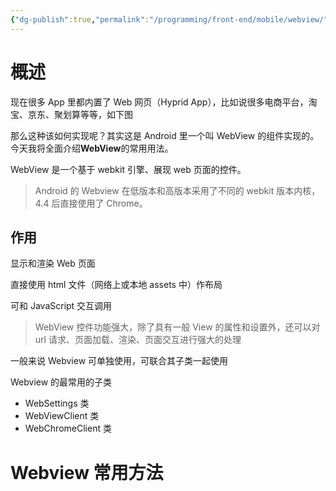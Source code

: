 ```yaml
---
{"dg-publish":true,"permalink":"/programming/front-end/mobile/webview/"}
---
```



# 概述

现在很多 App 里都内置了 Web 网页（Hyprid App），比如说很多电商平台，淘宝、京东、聚划算等等，如下图

那么这种该如何实现呢？其实这是 Android 里一个叫 WebView 的组件实现的。今天我将全面介绍**WebView**的常用用法。

WebView 是一个基于 webkit 引擎、展现 web 页面的控件。

> Android 的 Webview 在低版本和高版本采用了不同的 webkit 版本内核，4.4 后直接使用了 Chrome。

## 作用

显示和渲染 Web 页面

直接使用 html 文件（网络上或本地 assets 中）作布局

可和 JavaScript 交互调用

> WebView 控件功能强大，除了具有一般 View 的属性和设置外，还可以对 url 请求、页面加载、渲染、页面交互进行强大的处理

一般来说 Webview 可单独使用，可联合其子类一起使用

Webview 的最常用的子类

- WebSettings 类
- WebViewClient 类
- WebChromeClient 类

# Webview 常用方法
